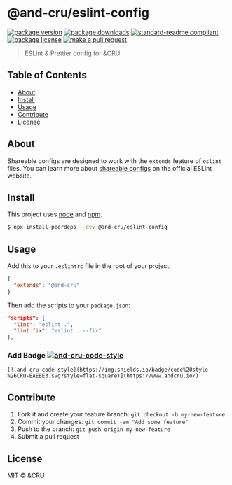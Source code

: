 
# @and-cru/eslint-config
[![package version](https://img.shields.io/npm/v/@and-cru/eslint-config.svg?style=flat-square)](https://npmjs.org/package/@and-cru/eslint-config)
[![package downloads](https://img.shields.io/npm/dm/@and-cru/eslint-config.svg?style=flat-square)](https://npmjs.org/package/@and-cru/eslint-config)
[![standard-readme compliant](https://img.shields.io/badge/readme%20style-standard-brightgreen.svg?style=flat-square)](https://github.com/RichardLitt/standard-readme)
[![package license](https://img.shields.io/npm/l/@and-cru/eslint-config.svg?style=flat-square)](https://npmjs.org/package/@and-cru/eslint-config)
[![make a pull request](https://img.shields.io/badge/PRs-welcome-brightgreen.svg?style=flat-square)](http://makeapullrequest.com)

> ESLint & Prettier config for &CRU

## Table of Contents

- [About](#about)
- [Install](#install)
- [Usage](#usage)
- [Contribute](#contribute)
- [License](#License)

## About

Shareable configs are designed to work with the `extends` feature of `eslint` files.
You can learn more about
[shareable configs](http://eslint.org/docs/developer-guide/shareable-configs) on the
official ESLint website.


## Install

This project uses [node](https://nodejs.org) and [npm](https://www.npmjs.com).

```sh
$ npx install-peerdeps --dev @and-cru/eslint-config
```

## Usage

Add this to your `.eslintrc` file in the root of your project:

```json
{
  "extends": "@and-cru"
}
```

Then add the scripts to your `package.json`:

```json
"scripts": {
  "lint": "eslint .",
  "lint:fix": "eslint . --fix"
},
```

### Add Badge [![and-cru-code-style](https://img.shields.io/badge/code%20style-%26CRU-EAEBE3.svg?style=flat-square)](https://www.andcru.io/)

```
[![and-cru-code-style](https://img.shields.io/badge/code%20style-%26CRU-EAEBE3.svg?style=flat-square)](https://www.andcru.io/)
```


## Contribute

1. Fork it and create your feature branch: `git checkout -b my-new-feature`
2. Commit your changes: `git commit -am "Add some feature"`
3. Push to the branch: `git push origin my-new-feature`
4. Submit a pull request

## License

MIT © &CRU
